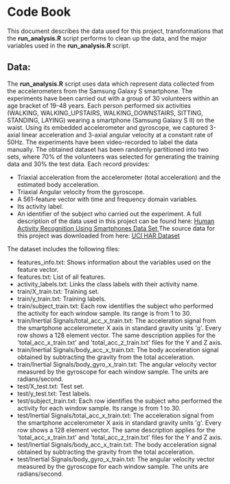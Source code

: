 # Code Book

This document describes the data used for this project, transformations that the **run_analysis.R** script performs 
to clean up the data, and the major variables used in the **run_analysis.R** script.

## Data:

The **run_analysis.R** script uses data which represent data collected from the accelerometers from the Samsung Galaxy S smartphone.
The experiments have been carried out with a group of 30 volunteers within an age bracket of 19-48 years. Each person performed six activities (WALKING, WALKING_UPSTAIRS, WALKING_DOWNSTAIRS, SITTING, STANDING, LAYING) wearing a smartphone (Samsung Galaxy S II) on the waist. Using its embedded accelerometer and gyroscope, we captured 3-axial linear acceleration and 3-axial angular velocity at a constant rate of 50Hz. The experiments have been video-recorded to label the data manually. The obtained dataset has been randomly partitioned into two sets, where 70% of the volunteers was selected for generating the training data and 30% the test data.
Each record provides:
* Triaxial acceleration from the accelerometer (total acceleration) and the estimated body acceleration.
* Triaxial Angular velocity from the gyroscope.
* A 561-feature vector with time and frequency domain variables.
* Its activity label.
* An identifier of the subject who carried out the experiment.
A full description of the data used in this project can be found here:
<a href="http://archive.ics.uci.edu/ml/datasets/Human+Activity+Recognition+Using+Smartphones">Human Activity Recognition Using Smartphones Data Set </a>
The source data for this project was downloaded from here:
<a href="https://d396qusza40orc.cloudfront.net/getdata%2Fprojectfiles%2FUCI%20HAR%20Dataset.zip">UCI HAR Dataset </a>

The dataset includes the following files:
* features_info.txt: Shows information about the variables used on the feature vector.
* features.txt: List of all features.
* activity_labels.txt: Links the class labels with their activity name.
* train/X_train.txt: Training set.
* train/y_train.txt: Training labels.
* train/subject_train.txt: Each row identifies the subject who performed the activity for each window sample. Its range is from 1 to 30.
* train/Inertial Signals/total_acc_x_train.txt: The acceleration signal from the smartphone accelerometer X axis in standard gravity units 'g'. Every row shows a 128 element vector. The same description applies for the 'total_acc_x_train.txt' and 'total_acc_z_train.txt' files for the Y and Z axis.
* train/Inertial Signals/body_acc_x_train.txt: The body acceleration signal obtained by subtracting the gravity from the total acceleration.
* train/Inertial Signals/body_gyro_x_train.txt: The angular velocity vector measured by the gyroscope for each window sample. The units are radians/second.
* test/X_test.txt: Test set.
* test/y_test.txt: Test labels.
* test/subject_train.txt: Each row identifies the subject who performed the activity for each window sample. Its range is from 1 to 30.
* test/Inertial Signals/total_acc_x_train.txt: The acceleration signal from the smartphone accelerometer X axis in standard gravity units 'g'. Every row shows a 128 element vector. The same description applies for the 'total_acc_x_train.txt' and 'total_acc_z_train.txt' files for the Y and Z axis.
* test/Inertial Signals/body_acc_x_train.txt: The body acceleration signal obtained by subtracting the gravity from the total acceleration.
* test/Inertial Signals/body_gyro_x_train.txt: The angular velocity vector measured by the gyroscope for each window sample. The units are radians/second.
